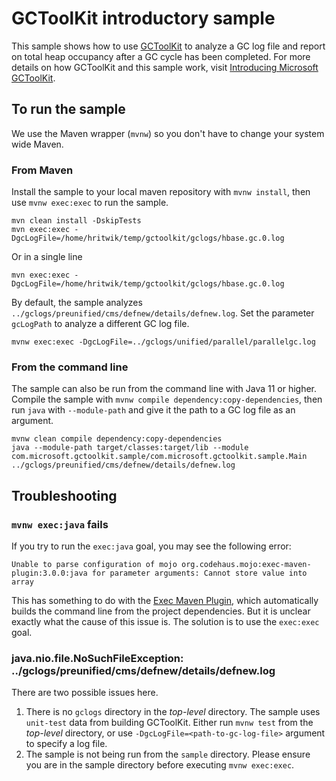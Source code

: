 # GCToolKit introductory sample

This sample shows how to use [GCToolKit](../README.md) to analyze a GC log file and report on total heap occupancy after a GC cycle has been completed. For more details on how GCToolKit and this sample work, visit [Introducing Microsoft GCToolKit](https://devblogs.microsoft.com/java/introducing-microsoft-gctoolkit/).

## To run the sample

We use the Maven wrapper (`mvnw`) so you don't have to change your system wide Maven.

### From Maven

Install the sample to your local maven repository with `mvnw install`, then use `mvnw exec:exec` to run the sample.

```shell
mvn clean install -DskipTests
mvn exec:exec -DgcLogFile=/home/hritwik/temp/gctoolkit/gclogs/hbase.gc.0.log
```
Or in a single line

```shell
mvn exec:exec -DgcLogFile=/home/hritwik/temp/gctoolkit/gclogs/hbase.gc.0.log
```

By default, the sample analyzes `../gclogs/preunified/cms/defnew/details/defnew.log`. Set the parameter `gcLogPath` to analyze a different GC log file.

```shell
mvnw exec:exec -DgcLogFile=../gclogs/unified/parallel/parallelgc.log
```

### From the command line

The sample can also be run from the command line with Java 11 or higher. Compile the sample with `mvnw compile dependency:copy-dependencies`,
then run `java` with `--module-path` and give it the path to a GC log file as an argument.

```shell
mvnw clean compile dependency:copy-dependencies
java --module-path target/classes:target/lib --module com.microsoft.gctoolkit.sample/com.microsoft.gctoolkit.sample.Main ../gclogs/preunified/cms/defnew/details/defnew.log
```

## Troubleshooting

### `mvnw exec:java` fails

If you try to run the `exec:java` goal, you may see the following error:

`Unable to parse configuration of mojo org.codehaus.mojo:exec-maven-plugin:3.0.0:java for parameter arguments: Cannot store value into array`

This has something to do with the [Exec Maven Plugin](https://www.mojohaus.org/exec-maven-plugin/), which automatically builds the command line from the project dependencies. But it is unclear exactly what the cause of this issue is. The solution is to use the `exec:exec` goal.

### java.nio.file.NoSuchFileException: ../gclogs/preunified/cms/defnew/details/defnew.log

There are two possible issues here.

1. There is no `gclogs` directory in the _top-level_ directory. The sample uses `unit-test` data from building GCToolKit. Either run `mvnw test` from the _top-level_ directory, or use `-DgcLogFile=<path-to-gc-log-file>` argument to specify a log file.
1. The sample is not being run from the `sample` directory. Please ensure you are in the sample directory before executing `mvnw exec:exec`.
